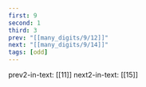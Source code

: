 ```yaml
---
first: 9
second: 1
third: 3
prev: "[[many_digits/9/12]]"
next: "[[many_digits/9/14]]"
tags: [odd]
---
```

prev2-in-text: [[11]]
next2-in-text: [[15]]
